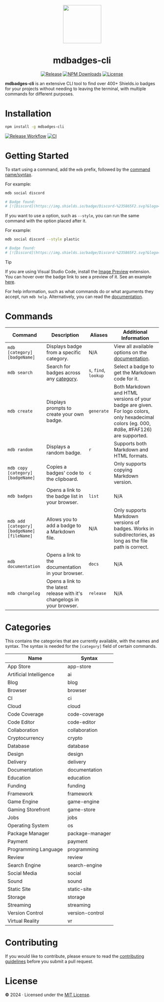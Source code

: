 <div align="center">
  <img src="https://github.com/inttter/mdbadges-cli/assets/73017070/ef4b96c7-d412-40e1-bf0f-ea86e70b97ef" width="125">

# mdbadges-cli

[![Release](https://img.shields.io/npm/v/mdbadges-cli.svg?style=flat&colorA=18181B&colorB=07B0D1&logo=npm&logoColor=eb6f92)][Releases]
[![NPM Downloads](https://img.shields.io/npm/dw/mdbadges-cli.svg?style=flat&colorA=18181B&colorB=07B0D1&logo=npm&logoColor=eb6f92)][npm]
[![License](https://custom-icon-badges.herokuapp.com/github/license/inttter/mdbadges-cli?logo=law&color=07B0D1&logoColor=eb6f92&labelColor=191724)][MIT License]

</div>

**mdbadges-cli** is an extensive CLI tool to find over 400+ Shields.io badges for your projects without needing to leaving the terminal, with multiple commands for different purposes.

# Installation

```bash
npm install -g mdbadges-cli
```

[![Release Workflow](https://img.shields.io/github/actions/workflow/status/inttter/mdbadges-cli/test.yml?branch=main&colorA=18181B&colorB=07B0D1&logo=github&logoColor=959DA5&label=Release)][Release Workflow]
[![CI](https://img.shields.io/github/actions/workflow/status/inttter/mdbadges-cli/test.yml?branch=main&colorA=18181B&colorB=07B0D1&logo=github&logoColor=959DA5&label=CI)][CI Workflow]

# Getting Started

To start using a command, add the `mdb` prefix, followed by the [command name/syntax](#commands).

For example:

```bash
mdb social discord

# Badge found:
# [![Discord](https://img.shields.io/badge/Discord-%235865F2.svg?&logo=discord&logoColor=white)](#)
```

If you want to use a option, such as `--style`, you can run the same command with the option placed after it. 

For example:

```bash
mdb social discord --style plastic

# Badge found:
# [![Discord](https://img.shields.io/badge/Discord-%235865F2.svg?&logo=discord&logoColor=white&style=plastic)](#)
```

> [!TIP]
> If you are using Visual Studio Code, install the [Image Preview][] extension. You can hover over the badge link to see a preview of it. See an example [here](https://github.com/inttter/mdbadges-cli/assets/73017070/f39fc296-25c8-4a2a-846a-cf83eff00cc4).

For help information, such as what commands do or what arguments they accept, run `mdb help`. Alternatively, you can read the [documentation][].

# Commands

|   Command      |    Description    |     Aliases      | Additional Information |
|----------------|-------------------|------------------|------------------------|
`mdb [category] [badgeName]` | Displays badge from a specific category. | N/A | View all available options on the [documentation][].
`mdb search` | Search for badges across any [category](#categories). | `s`, `find`, `lookup` | Select a badge to get the Markdown code for it.
`mdb create` | Displays prompts to create your own badge. | `generate` | Both Markdown and HTML versions of your badge are given. For logo colors, only hexadecimal colors (eg. 000, #d8e, #FAF126) are supported.
`mdb random` | Displays a random badge. | `r` | Supports both Markdown and HTML formats.
`mdb copy [category] [badgeName]` | Copies a badges' code to the clipboard. | `c` | Only supports copying Markdown version.
`mdb badges` | Opens a link to the badge list in your browser. | `list` | N/A
`mdb add [category] [badgeName] [fileName]` | Allows you to add a badge to a Markdown file. | N/A | Only supports Markdown versions of badges. Works in subdirectories, as long as the file path is correct.
`mdb documentation` | Opens a link to the documentation in your browser. | `docs` | N/A
`mdb changelog` | Opens a link to the latest release with it's changelogs in your browser. | `release` | N/A

# Categories

This contains the categories that are currently available, with the names and syntax. The syntax is needed for the `[category]` field of certain commands.

| Name                    | Syntax           |
|-------------------------|------------------|
| App Store               | app-store        |
| Artificial Intelligence | ai               |
| Blog                    | blog             |
| Browser                 | browser          |
| CI                      | ci               |
| Cloud                   | cloud            |
| Code Coverage           | code-coverage    |
| Code Editor             | code-editor      |
| Collaboration           | collaboration    |
| Cryptocurrency          | crypto           |
| Database                | database         |
| Design                  | design           |
| Delivery                | delivery         |
| Documentation           | documentation    |
| Education               | education        |
| Funding                 | funding          |
| Framework               | framework        |
| Game Engine             | game-engine      |
| Gaming Storefront       | game-store       |
| Jobs                    | jobs             |
| Operating System        | os               |
| Package Manager         | package-manager  |
| Payment                 | payment          |
| Programming Language    | programming      |
| Review                  | review           |
| Search Engine           | search-engine    |
| Social Media            | social           |
| Sound                   | sound            |
| Static Site             | static-site      |
| Storage                 | storage          |
| Streaming               | streaming        |
| Version Control         | version-control  |
| Virtual Reality         | vr               |

# Contributing

If you would like to contribute, please ensure to read the [contributing guidelines][] before you submit a pull request. 

# License 

**©** 2024 · Licensed under the [MIT License][].

<!-- Link Definitions -->

[CI Workflow]: https://github.com/inttter/mdbadges-cli/actions/workflows/publish.yml
[contributing guidelines]: https://github.com/inttter/mdbadges-cli/blob/main/CONTRIBUTING.md
[documentation]: https://docs.mdbcli.xyz/
[Image Preview]: https://marketplace.visualstudio.com/items?itemName=kisstkondoros.vscode-gutter-preview
[MIT License]: https://github.com/inttter/mdbadges-cli/blob/main/LICENSE/
[npm]: https://www.npmjs.com/package/mdbadges-cli/
[Release Workflow]: https://github.com/inttter/mdbadges-cli/actions/workflows/publish.yml
[Releases]: https://github.com/inttter/mdbadges-cli/releases/latest